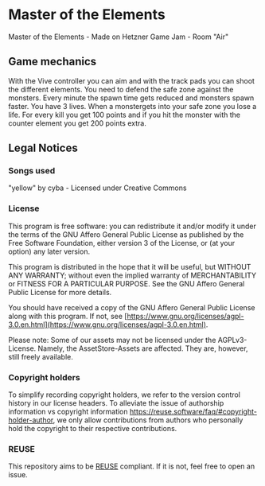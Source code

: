 Master of the Elements
============================

Master of the Elements - Made on Hetzner Game Jam - Room "Air" 

Game mechanics 
---------------
With the Vive controller you can aim and with the track pads you can shoot the different elements. You need to defend the safe zone against the monsters. Every minute the spawn time gets reduced and monsters spawn faster. You have 3 lives. When a monstergets  into your safe zone you lose a life. For every kill you get 100 points and if you hit the monster with the counter element you get 200 points extra.

Legal Notices 
-------------

### Songs used
"yellow" by cyba - Licensed under Creative Commons

### License
This program is free software: you can redistribute it and/or modify it under the terms of the GNU Affero General Public License as published by the Free Software Foundation, either version 3 of the License, or (at your option) any later version.

This program is distributed in the hope that it will be useful, but WITHOUT ANY WARRANTY; without even the implied warranty of
MERCHANTABILITY or FITNESS FOR A PARTICULAR PURPOSE.  See the GNU Affero General Public License for more details.

You should have received a copy of the GNU Affero General Public License
along with this program.  If not, see [https://www.gnu.org/licenses/agpl-3.0.en.html](https://www.gnu.org/licenses/agpl-3.0.en.html).

Please note: 
Some of our assets may not be licensed under the AGPLv3-License. Namely, the AssetStore-Assets are affected. They are, however, still freely available.  


### Copyright holders
To simplify recording copyright holders, we refer to the version control history in our license headers. To alleviate the issue of authorship information vs copyright information https://reuse.software/faq/#copyright-holder-author, we only allow contributions from authors who personally hold the copyright to their respective contributions.

### REUSE
This repository aims to be [REUSE](https://reuse.software) compliant.  If it is not, feel free to open an issue.


